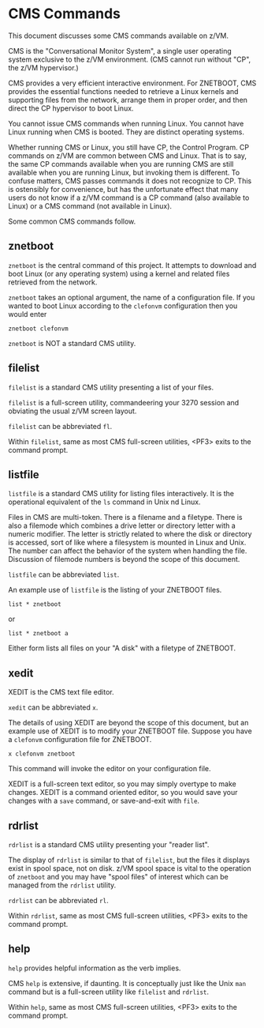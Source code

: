 # CMS Commands

This document discusses some CMS commands available on z/VM.

CMS is the "Conversational Monitor System",
a single user operating system exclusive to the z/VM environment.
(CMS cannot run without "CP", the z/VM hypervisor.)

CMS provides a very efficient interactive environment.
For ZNETBOOT, CMS provides the essential functions needed to retrieve
a Linux kernels and supporting files from the network, arrange them
in proper order, and then direct the CP hypervisor to boot Linux.

You cannot issue CMS commands when running Linux.
You cannot have Linux running when CMS is booted.
They are distinct operating systems.

Whether running CMS or Linux, you still have CP, the Control Program.
CP commands on z/VM are common between CMS and Linux. That is to say,
the same CP commands available when you are running CMS are still
available when you are running Linux, but invoking them is different.
To confuse matters, CMS passes commands it does not recognize to CP.
This is ostensibly for convenience, but has the unfortunate effect
that many users do not know if a z/VM command is a CP command
(also available to Linux) or a CMS command (not available in Linux).

Some common CMS commands follow.

## znetboot

`znetboot` is the central command of this project.
It attempts to download and boot Linux (or any operating system)
using a kernel and related files retrieved from the network.

`znetboot` takes an optional argument, the name of a configuration file.
If you wanted to boot Linux according to the `clefonvm` configuration
then you would enter

    znetboot clefonvm

`znetboot` is NOT a standard CMS utility.

## filelist

`filelist` is a standard CMS utility presenting a list of your files.

`filelist` is a full-screen utility, commandeering your 3270 session
and obviating the usual z/VM screen layout.

`filelist` can be abbreviated `fl`.

Within `filelist`, same as most CMS full-screen utilities,
\<PF3\> exits to the command prompt.

## listfile

`listfile` is a standard CMS utility for listing files interactively.
It is the operational equivalent of the `ls` command in Unix nd Linux.

Files in CMS are multi-token. There is a filename and a filetype.
There is also a filemode which combines a drive letter or directory
letter with a numeric modifier. The letter is strictly related to where
the disk or directory is accessed, sort of like where a filesystem is
mounted in Linux and Unix. The number can affect the behavior of the
system when handling the file. Discussion of filemode numbers is beyond
the scope of this document.

`listfile` can be abbreviated `list`.

An example use of `listfile` is the listing of your ZNETBOOT files.

    list * znetboot

or

    list * znetboot a

Either form lists all files on your "A disk" with a filetype of ZNETBOOT.

## xedit

XEDIT is the CMS text file editor.

`xedit` can be abbreviated `x`.

The details of using XEDIT are beyond the scope of this document,
but an example use of XEDIT is to modify your ZNETBOOT file.
Suppose you have a `clefonvm` configuration file for ZNETBOOT.

    x clefonvm znetboot

This command will invoke the editor on your configuration file.

XEDIT is a full-screen text editor, so you may simply overtype
to make changes. XEDIT is a command oriented editor, so you would
save your changes with a `save` command, or save-and-exit with `file`.

## rdrlist

`rdrlist` is a standard CMS utility presenting your "reader list".

The display of `rdrlist` is similar to that of `filelist`,
but the files it displays exist in spool space, not on disk.
z/VM spool space is vital to the operation of `znetboot`
and you may have "spool files" of interest which can be managed
from the `rdrlist` utility.

`rdrlist` can be abbreviated `rl`.

Within `rdrlist`, same as most CMS full-screen utilities,
\<PF3\> exits to the command prompt.

## help

`help` provides helpful information as the verb implies.

CMS `help` is extensive, if daunting.
It is conceptually just like the Unix `man` command
but is a full-screen utility like `filelist` and `rdrlist`.

Within `help`, same as most CMS full-screen utilities,
\<PF3\> exits to the command prompt.




